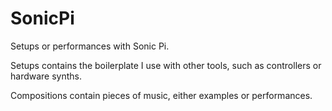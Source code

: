 # SonicPi
Setups or performances with Sonic Pi.

Setups contains the boilerplate I use with other tools, such as controllers or hardware synths.

Compositions contain pieces of music, either examples or performances.
